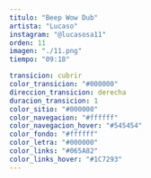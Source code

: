 ```yaml
---
titulo: "Beep Wow Dub"
artista: "Lucaso"
instagram: "@lucasosa11"
orden: 11
imagen: "./11.png"
tiempo: "09:18"

transicion: cubrir
color_transicion: "#000000"
direccion_transicion: derecha
duracion_transicion: 1
color_sitio: "#000000"
color_navegacion: "#ffffff"
color_navegacion_hover: "#545454"
color_fondo: "#ffffff"
color_letra: "#000000"
color_links: "#065A82"
color_links_hover: "#1C7293"
---
```

